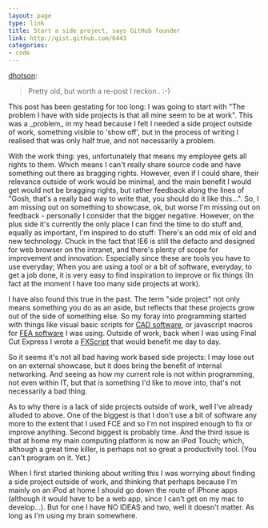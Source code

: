 ```yaml
---
layout: page
type: link
title: Start a side project, says GitHub founder
link: http://gist.github.com/6443
categories: 
- code
---
```

<p><a href="http://dhotson.tumblr.com/post/227307882/start-a-side-project-says-github-founder">dhotson</a>:</p>

<blockquote><p>Pretty old, but worth a re-post I reckon.. :-)</p></blockquote>
This post has been gestating for too long: I was going to start with "The problem I have with side projects is that all mine seem to be at work". This was a _problem_ in my head because I felt I needed a side project outside of work, something visible to 'show off', but in the process of writing I realised that was only half true, and not necessarily a problem.

With the work thing: yes, unfortunately that means my employee gets all rights to them. Which means I can't really share source code and have something out there as bragging rights. However, even if I could share, their relevance outside of work would be minimal, and the main benefit I would get would not be bragging rights, but rather feedback along the lines of "Gosh, that's a really bad way to write that, you should do it like this...". So, I am missing out on something to showcase, ok, but worse I'm missing out on feedback - personally I consider that the bigger negative.  However, on the plus side it's currently the only place I can find the time to do stuff and, equally as important, I'm inspired to do stuff: There's an odd mix of old and new technology. Chuck in the fact that IE6 is still the defacto and designed for web browser on the intranet, and there's plenty of scope for improvement and innovation. Especially since these are tools you have to use everyday; When you are using a tool or a bit of software, everyday, to get a job done, it is very easy to find inspiration to improve or fix things (In fact at the moment I have too many side projects at work).  

I have also found this true in the past. The term "side project" not only means something you do as an aside, but reflects that these projects grow out of the side of something else. So my foray into programming started with things like visual basic scripts for [CAD software](http://www.autodesk.com/Inventor), or javascript macros for [FEA software](http://www.ansys.com/products/workbench/default.asp) I was using. Outside of work, back when I was using Final Cut Express I wrote a [FXScript](http://developer.apple.com/mac/library/documentation/AppleApplications/Conceptual/Using_FXScript/UsingFXScript.pdf) that would benefit me day to day.

So it seems it's not all bad having work based side projects: I may lose out on an external showcase, but it does bring the benefit of internal networking. And seeing as how my current role is not within programming, not even within IT, but that is something I'd like to move into, that's not necessarily a bad thing.

As to why there is a lack of side projects outside of work, well I've already alluded to above. One of the biggest is that I don't use a bit of software any more to the extent that I used FCE and so I'm not inspired enough to fix or improve anything. Second biggest is probably time. And the third issue is that at home my main computing platform is now an iPod Touch; which, although a great time killer, is perhaps not so great a productivity tool. (You can't program on it. Yet.) 

When I first started thinking about writing this I was worrying about finding a side project outside of work, and thinking that perhaps because I'm mainly on an iPod at home I should go down the route of iPhone apps (although it would have to be a web app, since I can't get on my mac to develop...). But for one I have NO IDEAS and two, well it doesn't matter. As long as I'm using my brain somewhere.  